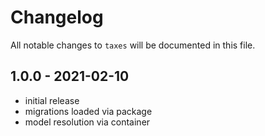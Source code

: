 # Changelog

All notable changes to `taxes` will be documented in this file.

## 1.0.0 - 2021-02-10

- initial release
- migrations loaded via package
- model resolution via container
